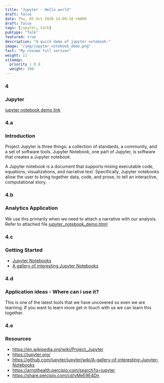 ```yaml
---
title: "Jupyter - Hello world"
draft: false
date: Thu, 05 Oct 2020 14:09:10 +0000
draft: false
tags: [jupyter, talk]
pubtype: "Talk"
featured: true
description: "A quick demo of jupyter notebook."
image: "/img/jupyter_notebook_demo.png"
fact: "My resume full version"
weight: 11
sitemap:
  priority : 0.8
  weight: 300
---
```


### 4
### Jupyter

[jupyter notebook demo link](/jupyter_notebooks/jupyter_notebook_demo.html)

### 4.a
### Introduction

Project Jupyter is three things: a collection of standards, a community, and a set of software tools. Jupyter Notebook, one part of Jupyter, is software that creates a Jupyter notebook.

A Jupyter notebook is a document that supports mixing executable code, equations, visualizations, and narrative text. Specifically, Jupyter notebooks allow the user to bring together data, code, and prose, to tell an interactive, computational story.



### 4.b
### Analytics Application

We use this primarily when we need to attach a narrative with our analysis.
Refer to attached file [jupyter_notebook_demo.html](/jupyter_notebooks/jupyter_notebook_demo.html)


### 4.c
### Getting Started
* [Jupyter Notebooks](https://share.percipio.com/cd/vMeE9E4Dn)
* [A gallery of interesting Jupyter Notebooks](https://github.com/jupyter/jupyter/wiki/A-gallery-of-interesting-Jupyter-Notebooks)

### 4.d
### Application ideas - Where can i use it?

This is one of the latest tools that we have uncovered so even we are learning. If you want to learn more get in touch with us we can learn this together.

### 4.e
### Resources

* https://en.wikipedia.org/wiki/Project_Jupyter
* https://jupyter.org/
* https://github.com/jupyter/jupyter/wiki/A-gallery-of-interesting-Jupyter-Notebooks
* https://arnothealth.percipio.com/search?q=jupyter
* https://share.percipio.com/cd/vMeE9E4Dn